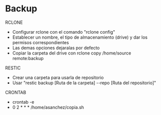 # Backup

RCLONE 

- Configurar rclone con el comando "rclone config"
- Establecer un nombre, el tipo de almacenamiento (drive) y dar los permisos correspondientes
- Las demas opciones dejaralas por defecto
- Copiar la carpeta del drive con rclone copy /home/source remote:backup

RESTIC

- Crear una carpeta para usarla de repositorio
- Usar "restic backup [Ruta de la carpeta] --repo [Ruta del repositorio]"

CRONTAB 

- crontab -e
- 0 2 * * * /home/asanchez/copia.sh
